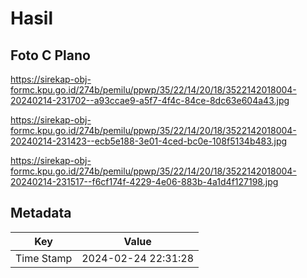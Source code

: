 # Hasil

## Foto C Plano

https://sirekap-obj-formc.kpu.go.id/274b/pemilu/ppwp/35/22/14/20/18/3522142018004-20240214-231702--a93ccae9-a5f7-4f4c-84ce-8dc63e604a43.jpg

https://sirekap-obj-formc.kpu.go.id/274b/pemilu/ppwp/35/22/14/20/18/3522142018004-20240214-231423--ecb5e188-3e01-4ced-bc0e-108f5134b483.jpg

https://sirekap-obj-formc.kpu.go.id/274b/pemilu/ppwp/35/22/14/20/18/3522142018004-20240214-231517--f6cf174f-4229-4e06-883b-4a1d4f127198.jpg


## Metadata

| Key        | Value               |
| ---------- | ------------------- |
| Time Stamp | 2024-02-24 22:31:28 |



